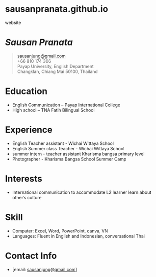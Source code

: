# sausanpranata.github.io
website

# _Sausan Pranata_
> sausanjung@gmail.com <br />
> +66 810 174 306 <br />
> Payap University, English Department<br />
> Changklan, Chiang Mai 50100, Thailand<br />

# Education
* English Communication – Payap International College
* High school – TNA Fatih Bilingual School

# Experience
* English Teacher assistant - Wichai Wittaya School
* English Summer class Teacher - Wichai Wittaya School
* summer intern - teacher assistant Kharisma bangsa primary level
* Photographer - Kharisma Bangsa School Summer Camp

# Interests
* International communication to accommodate L2 learner learn about other’s culture

# Skill
* Computer: Excel, Word, PowerPoint, canva, VN
* Languages: Fluent in English and Indonesian, conversational Thai


# Contact Info
* [email: sausanjung@gmail.com]

